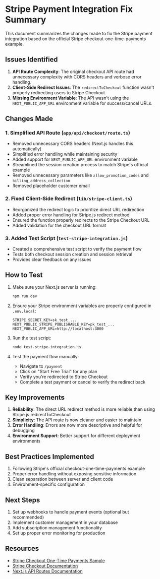 # Stripe Payment Integration Fix Summary

This document summarizes the changes made to fix the Stripe payment integration based on the official Stripe checkout-one-time-payments example.

## Issues Identified

1. **API Route Complexity**: The original checkout API route had unnecessary complexity with CORS headers and verbose error handling.
2. **Client-Side Redirect Issues**: The `redirectToCheckout` function wasn't properly redirecting users to Stripe Checkout.
3. **Missing Environment Variable**: The API wasn't using the `NEXT_PUBLIC_APP_URL` environment variable for success/cancel URLs.

## Changes Made

### 1. Simplified API Route (`app/api/checkout/route.ts`)

- Removed unnecessary CORS headers (Next.js handles this automatically)
- Simplified error handling while maintaining security
- Added support for `NEXT_PUBLIC_APP_URL` environment variable
- Streamlined the session creation process to match Stripe's official example
- Removed unnecessary parameters like `allow_promotion_codes` and `billing_address_collection`
- Removed placeholder customer email

### 2. Fixed Client-Side Redirect (`lib/stripe-client.ts`)

- Reorganized the redirect logic to prioritize direct URL redirection
- Added proper error handling for Stripe.js redirect method
- Ensured the function properly redirects to the Stripe Checkout URL
- Added validation for the checkout URL format

### 3. Added Test Script (`test-stripe-integration.js`)

- Created a comprehensive test script to verify the payment flow
- Tests both checkout session creation and session retrieval
- Provides clear feedback on any issues

## How to Test

1. Make sure your Next.js server is running:
   ```bash
   npm run dev
   ```

2. Ensure your Stripe environment variables are properly configured in `.env.local`:
   ```
   STRIPE_SECRET_KEY=sk_test_...
   NEXT_PUBLIC_STRIPE_PUBLISHABLE_KEY=pk_test_...
   NEXT_PUBLIC_APP_URL=http://localhost:3000
   ```

3. Run the test script:
   ```bash
   node test-stripe-integration.js
   ```

4. Test the payment flow manually:
   - Navigate to `/payment`
   - Click on "Start Free Trial" for any plan
   - Verify you're redirected to Stripe Checkout
   - Complete a test payment or cancel to verify the redirect back

## Key Improvements

1. **Reliability**: The direct URL redirect method is more reliable than using Stripe.js redirectToCheckout
2. **Simplicity**: The API route is now cleaner and easier to maintain
3. **Error Handling**: Errors are now more descriptive and helpful for debugging
4. **Environment Support**: Better support for different deployment environments

## Best Practices Implemented

1. Following Stripe's official checkout-one-time-payments example
2. Proper error handling without exposing sensitive information
3. Clean separation between server and client code
4. Environment-specific configuration

## Next Steps

1. Set up webhooks to handle payment events (optional but recommended)
2. Implement customer management in your database
3. Add subscription management functionality
4. Set up proper error monitoring for production

## Resources

- [Stripe Checkout One-Time Payments Sample](https://github.com/stripe-samples/checkout-one-time-payments)
- [Stripe Checkout Documentation](https://stripe.com/docs/payments/checkout)
- [Next.js API Routes Documentation](https://nextjs.org/docs/api-routes/introduction)